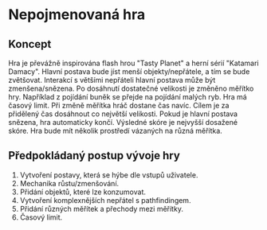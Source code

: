 # Nepojmenovaná hra

## Koncept
Hra je převážně inspirována flash hrou "Tasty Planet" a herní sérií "Katamari Damacy".
Hlavní postava bude jíst menší objekty/nepřátele, a tím se bude zvětšovat. 
Interakcí s většími nepřáteli hlavní postava může být zmenšena/snězena.
Po dosáhnutí dostatečné velikosti je změněno měřítko hry. Například z pojídání buněk se přejde na pojídání malých ryb.
Hra má časový limit. Při změně měřítka hráč dostane čas navíc. Cílem je za přidělený čas dosáhnout co největší velikosti. Pokud je hlavní postava snězena, hra automaticky končí. Výsledné skóre je nejvyšší dosažené skóre.
Hra bude mít několik prostředí vázaných na různá měřítka.

## Předpokládaný postup vývoje hry
1. Vytvoření postavy, která se hýbe dle vstupů uživatele.
2. Mechanika růstu/zmenšování.
3. Přidání objektů, které lze konzumovat.
4. Vytvoření komplexnějších nepřátel s pathfindingem.
5. Přidání různých měřítek a přechody mezi měřítky.
6. Časový limit.
